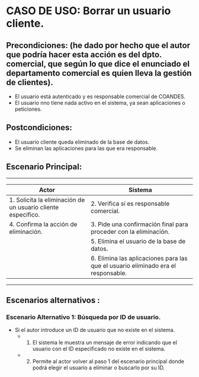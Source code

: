 # CASO DE USO: Borrar un usuario cliente. 

## Precondiciones: (he dado por hecho que el autor que podría hacer esta acción es del dpto. comercial, que según lo que dice el enunciado el departamento comercial es quien lleva la gestión de clientes).
- El usuario está autenticado y es responsable comercial de COANDES.
- El usuario nno tiene nada activo en el sistema, ya sean aplicaciones o peticiones. 

## Postcondiciones: 
- El usuario cliente queda eliminado de la base de datos.
- Se eliminan las aplicaciones para las que era responsable.

## Escenario Principal: 
--- 
| Actor                                       | Sistema                                                                                           |
|---------------------------------------------|---------------------------------------------------------------------------------------------------|
| 1. Solicita la eliminación de un usuario cliente específico. | 2.	Verifica si es responsable comercial.   |
| 4. Confirma la acción de eliminación.       | 3.	Pide una confirmación final para proceder con la eliminación.    |
|                                             | 5. Elimina el usuario de la base de datos.        |
|                                             | 6. Elimina las aplicaciones para las que el usuario eliminado era el responsable.  |


--- 
## Escenarios alternativos : 
### Escenario Alternativo 1: Búsqueda por ID de usuario.
  - Si el autor introduce un ID de usuario que no existe en el sistema.
      - 1) El sistema le muestra un mensaje de error indicando que el usuario con el ID especificado no existe en el sistema.
      - 2) Permite al actor volver al paso 1 del escenario principal donde podrá elegir el usuario a eliminar o buscarlo por su ID.



